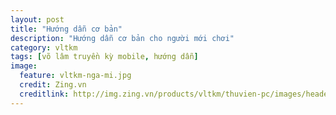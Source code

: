 ```yaml
---
layout: post
title: "Hướng dẫn cơ bản"
description: "Hướng dẫn cơ bản cho người mới chơi"
category: vltkm
tags: [võ lâm truyền kỳ mobile, hướng dẫn]
image:
  feature: vltkm-nga-mi.jpg
  credit: Zing.vn
  creditlink: http://img.zing.vn/products/vltkm/thuvien-pc/images/header.jpg
---
```

